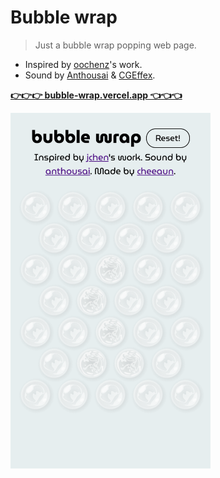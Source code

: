 # Bubble wrap

> Just a bubble wrap popping web page.

- Inspired by [oochenz](https://twitter.com/oochenz/status/1366402596827779075)'s work.
- Sound by [Anthousai](https://freesound.org/people/Anthousai/sounds/399334/) & [CGEffex](https://freesound.org/people/CGEffex/sounds/89534/).

**[👉👉👉 bubble-wrap.vercel.app 👈👈👈][1]**

[<img src="screenshot.png" width="320">][1]

[1]: https://bubble-wrap.vercel.app/
